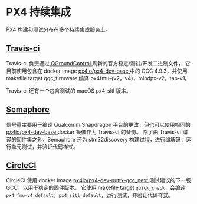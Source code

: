 # PX4 持续集成

PX4 构建和测试分布在多个持续集成服务上。

## [Travis-ci](https://travis-ci.org/PX4/PX4-Autopilot)

Travis-ci 负责通过[ QGroundControl ](http://qgroundcontrol.com/)刷新的官方稳定/测试/开发二进制文件。 它目前使用包含在 docker image [ px4io/px4-dev-base ](https://hub.docker.com/r/px4io/px4-dev-base/)中的 GCC 4.9.3，并使用 makefile target qgc_firmware 编译 px4fmu-{v2，v4}，mindpx-v2，tap-v1。

Travis-ci 还有一个包含测试的 macOS px4_sitl 版本。

## [Semaphore](https://semaphoreci.com/px4/PX4-Autopilot)

信号量主要用于编译 Qualcomm Snapdragon 平台的更改，但也可以使用相同的[ px4io/px4-dev-base ](https://hub.docker.com/r/px4io/px4-dev-base/) docker 镜像作为 Travis-ci 的备份。 除了由 Travis-ci 编译的固件集之外，Semaphore 还为 stm32discovery 构建过程，进行编解码，运行单元测试，并验证代码样式。

## [CircleCI](https://circleci.com/gh/PX4/PX4-Autopilot)

CircleCI 使用 docker image [ px4io/px4-dev-nuttx-gcc_next ](https://hub.docker.com/r/px4io/px4-dev-nuttx-gcc_next/)测试建议的下一版 GCC，以用于稳定的固件版本。 它使用 makefile target `quick_check`，会编译 `px4_fmu-v4_default`，`px4_sitl_default`，运行测试，并验证代码样式。

